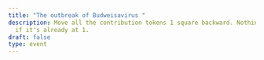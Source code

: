```yaml
---
title: "The outbreak of Budweisavirus "
description: Move all the contribution tokens 1 square backward. Nothing happens
  if it's already at 1.
draft: false
type: event
---
```

